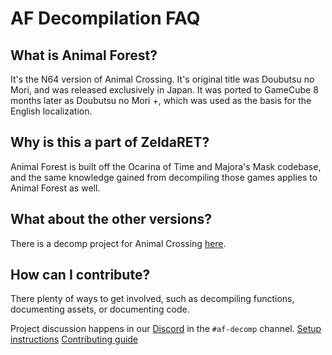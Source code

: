 # AF Decompilation FAQ

## What is Animal Forest?
It's the N64 version of Animal Crossing. It's original title was Doubutsu no Mori, and was released exclusively in Japan. It was ported to GameCube 8 months later as Doubutsu no Mori +, which was used as the basis for the English localization.

## Why is this a part of ZeldaRET?
Animal Forest is built off the Ocarina of Time and Majora's Mask codebase, and the same knowledge gained from decompiling those games applies to Animal Forest as well.

## What about the other versions?
There is a decomp project for Animal Crossing [here](https://github.com/Prakxo/ac-decomp/).

## How can I contribute?
There plenty of ways to get involved, such as decompiling functions, documenting assets, or documenting code.

Project discussion happens in our [Discord](https://discord.zelda64.dev) in the `#af-decomp` channel.
[Setup instructions](https://github.com/zeldaret/af/blob/main/README.md)
[Contributing guide](https://github.com/zeldaret/af/blob/main/CONTRIBUTING.md)